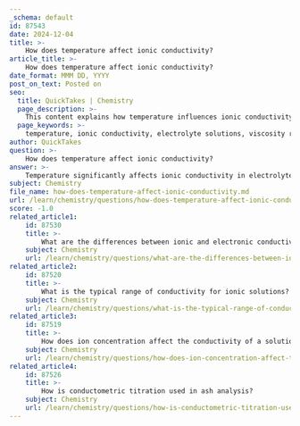 ```yaml
---
_schema: default
id: 87543
date: 2024-12-04
title: >-
    How does temperature affect ionic conductivity?
article_title: >-
    How does temperature affect ionic conductivity?
date_format: MMM DD, YYYY
post_on_text: Posted on
seo:
  title: QuickTakes | Chemistry
  page_description: >-
    This content explains how temperature influences ionic conductivity in electrolyte solutions, detailing factors such as viscosity reduction, increased ion concentration, and enhanced ion mobility.
  page_keywords: >-
    temperature, ionic conductivity, electrolyte solutions, viscosity reduction, ion mobility, ion concentration, temperature coefficient, Arrhenius ionization theory, electrochemical systems
author: QuickTakes
question: >-
    How does temperature affect ionic conductivity?
answer: >-
    Temperature significantly affects ionic conductivity in electrolyte solutions. As temperature increases, the conductivity of these solutions generally increases as well. This phenomenon can be attributed to several factors:\n\n1. **Viscosity Reduction**: Higher temperatures reduce the viscosity of the solvent (usually water), allowing ions to move more freely. This increased mobility of ions contributes to higher conductivity.\n\n2. **Increased Ion Concentration**: Elevated temperatures enhance the solubility of electrolytes, leading to a greater concentration of ions in solution. For example, strong electrolytes, which dissociate completely in solution, will exhibit higher conductivity at elevated temperatures due to the increased number of free ions.\n\n3. **Ion Mobility**: The mobility of ions is also temperature-dependent. As temperature rises, the kinetic energy of the ions increases, which facilitates their movement through the solution, thereby enhancing conductivity.\n\n4. **Temperature Coefficient**: The temperature coefficient of conductivity varies among different solutions. For instance, the conductivity of ultrapure water increases approximately by 5.5% per °C, while for common electrolytes like NaOH and HCl, the increase is around 1.5% to 4.5% per °C depending on concentration.\n\n5. **Arrhenius Ionization Theory**: According to this theory, the degree of ionization of electrolytes increases with temperature, which further contributes to the increase in ionic conductivity.\n\nIn summary, the relationship between temperature and ionic conductivity is characterized by an increase in conductivity with rising temperature due to reduced viscosity, increased ion concentration, enhanced ion mobility, and greater ionization of electrolytes. This understanding is crucial for applications in electrochemical systems, where temperature control can significantly impact performance.
subject: Chemistry
file_name: how-does-temperature-affect-ionic-conductivity.md
url: /learn/chemistry/questions/how-does-temperature-affect-ionic-conductivity
score: -1.0
related_article1:
    id: 87530
    title: >-
        What are the differences between ionic and electronic conductivity?
    subject: Chemistry
    url: /learn/chemistry/questions/what-are-the-differences-between-ionic-and-electronic-conductivity
related_article2:
    id: 87520
    title: >-
        What is the typical range of conductivity for ionic solutions?
    subject: Chemistry
    url: /learn/chemistry/questions/what-is-the-typical-range-of-conductivity-for-ionic-solutions
related_article3:
    id: 87519
    title: >-
        How does ion concentration affect the conductivity of a solution?
    subject: Chemistry
    url: /learn/chemistry/questions/how-does-ion-concentration-affect-the-conductivity-of-a-solution
related_article4:
    id: 87526
    title: >-
        How is conductometric titration used in ash analysis?
    subject: Chemistry
    url: /learn/chemistry/questions/how-is-conductometric-titration-used-in-ash-analysis
---
```


&nbsp;